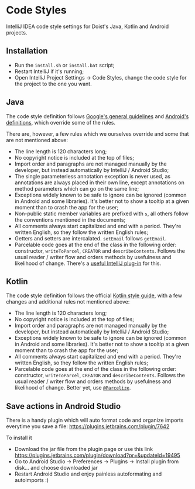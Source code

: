 # Code Styles

IntelliJ IDEA code style settings for Doist's Java, Kotlin and Android projects.

## Installation

- Run the `install.sh` or `install.bat` script;
- Restart IntelliJ if it's running;
- Open IntelliJ Project Settings -> Code Styles, change the code style for the project to the one you want.

## Java

The code style definition follows [Google's general guidelines](https://google.github.io/styleguide/javaguide.html) and [Android's definitions](http://source.android.com/source/code-style.html), which override some of the rules.

There are, however, a few rules which we ourselves override and some that are not mentioned above:

- The line length is 120 characters long;
- No copyright notice is included at the top of files;
- Import order and paragraphs are not managed manually by the developer, but instead automatically by IntelliJ / Android Studio;
- The single parameterless annotation exception is never used, as annotations are always placed in their own line, except annotations on method parameters which can go on the same line;
- Exceptions widely known to be safe to ignore can be ignored (common in Android and some libraries). It's better not to show a tooltip at a given moment than to crash the app for the user;
- Non-public static member variables are prefixed with `s`, all others follow the conventions mentioned in the documents;
- All comments always start capitalized and end with a period. They're written English, so they follow the written English rules;
- Getters and setters are intercalated. `setEmail` follows `getEmail`.
- Parcelable code goes at the end of the class in the following order: constructor, `writeToParcel`, `CREATOR` and `describeContents`. Follows the usual reader / writer flow and orders methods by usefulness and likelihood of change. There's a [useful IntelliJ plug-in](https://github.com/goncalossilva/android-parcelable-intellij-plugin/raw/master/android-parcelable-intellij-plugin.jar) for this.

## Kotlin

The code style definition follows the official [Kotlin style guide](https://kotlinlang.org/docs/reference/coding-conventions.html), with a few changes and additional rules not mentioned above:
- The line length is 120 characters long;
- No copyright notice is included at the top of files;
- Import order and paragraphs are not managed manually by the developer, but instead automatically by IntelliJ / Android Studio;
- Exceptions widely known to be safe to ignore can be ignored (common in Android and some libraries). It's better not to show a tooltip at a given moment than to crash the app for the user;
- All comments always start capitalized and end with a period. They're written English, so they follow the written English rules;
- Parcelable code goes at the end of the class in the following order: constructor, `writeToParcel`, `CREATOR` and `describeContents`. Follows the usual reader / writer flow and orders methods by usefulness and likelihood of change. Better yet, use [`@Parcelize`](https://github.com/Kotlin/KEEP/blob/master/proposals/extensions/android-parcelable.md).
 
## Save actions in Android Studio

There is a handy plugin which will auto format code and organize imports everytime you save a file:
https://plugins.jetbrains.com/plugin/7642

To install it
* Download the jar file from the plugin page or use this link https://plugins.jetbrains.com/plugin/download?pr=&updateId=19495
* Go to Android Studio -> Preferences -> Plugins -> Install plugin from disk... and choose downloaded jar
* Restart Android Studio and enjoy painless autoformating and autoimports :)
